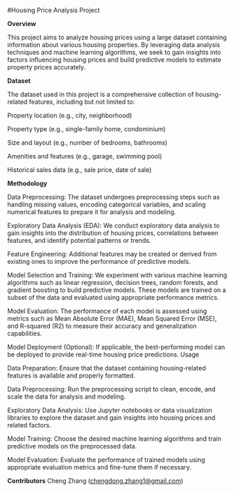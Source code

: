 #Housing Price Analysis Project

**Overview**

This project aims to analyze housing prices using a large dataset containing information about various housing properties. By leveraging data analysis techniques and machine learning algorithms, we seek to gain insights into factors influencing housing prices and build predictive models to estimate property prices accurately.

**Dataset**

The dataset used in this project is a comprehensive collection of housing-related features, including but not limited to:

Property location (e.g., city, neighborhood)

Property type (e.g., single-family home, condominium)

Size and layout (e.g., number of bedrooms, bathrooms)

Amenities and features (e.g., garage, swimming pool)

Historical sales data (e.g., sale price, date of sale)

**Methodology**

Data Preprocessing: The dataset undergoes preprocessing steps such as handling missing values, encoding categorical variables, and scaling numerical features to prepare it for analysis and modeling.

Exploratory Data Analysis (EDA): We conduct exploratory data analysis to gain insights into the distribution of housing prices, correlations between features, and identify potential patterns or trends.

Feature Engineering: Additional features may be created or derived from existing ones to improve the performance of predictive models.

Model Selection and Training: We experiment with various machine learning algorithms such as linear regression, decision trees, random forests, and gradient boosting to build predictive models. These models are trained on a subset of the data and evaluated using appropriate performance metrics.

Model Evaluation: The performance of each model is assessed using metrics such as Mean Absolute Error (MAE), Mean Squared Error (MSE), and R-squared (R2) to measure their accuracy and generalization capabilities.

Model Deployment (Optional): If applicable, the best-performing model can be deployed to provide real-time housing price predictions.
Usage

Data Preparation: Ensure that the dataset containing housing-related features is available and properly formatted.

Data Preprocessing: Run the preprocessing script to clean, encode, and scale the data for analysis and modeling.

Exploratory Data Analysis: Use Jupyter notebooks or data visualization libraries to explore the dataset and gain insights into housing prices and related factors.

Model Training: Choose the desired machine learning algorithms and train predictive models on the preprocessed data.

Model Evaluation: Evaluate the performance of trained models using appropriate evaluation metrics and fine-tune them if necessary.

**Contributors**
Cheng Zhang (chengdong.zhang1@gmail.com)

